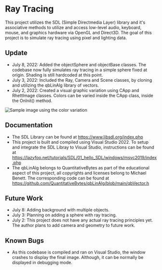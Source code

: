 # Ray Tracing

This project utilizes the SDL (Simple Directmedia Layer) library and it's associative methods to utilize and access low-level audio, keyboard, mouse, and graphics hardware via OpenGL and Direct3D. The goal of this project is to simulate ray tracing using pixel and lighting data. 

## Update
* July 8, 2022: Added the objectSphere and objectBase classes. The codebase now fully simulates ray tracing in a simple sphere fixed at origin. Shading is still hardcoded at this point.
* July 3, 2022: Included the Ray, Camera and Scene classes, by cloning and utilizing the qbLinAlg library of vectors. 
* July 2, 2022: Created a visual graphic variation using CApp and RhettImage classes. Colors can be varied inside the CApp class, inside the OnInit() method.

![Sample image using the color variation](https://i.imgur.com/ZxXFau5.png)


## Documentation

* The SDL Library can be found at https://www.libsdl.org/index.php
* This project is built and compiled using Visual Studio 2022. To setup and integrate the SDL Libray to Visual Studio, instructions can be found at https://lazyfoo.net/tutorials/SDL/01_hello_SDL/windows/msvc2019/index.php
* The qbLinAlg belongs to QuantitativeBytes as part of the educational aspect of this project, all copyrights and licenses belong to Michael Benett. The corresponding code can be found at https://github.com/QuantitativeBytes/qbLinAlg/blob/main/qbVector.h

## Future Work
* July 8: Adding background with multiple objects.
* July 3: Planning on adding a sphere with ray tracing.
* July 2: This project does not have any actual ray tracing principles yet. The author plans to add camera and geometry to future work.  

## Known Bugs
* As this codebase is compiled and ran on Visual Studio, the window crashes to display the final image. Although, it can be normally be displayed in debugging mode. 